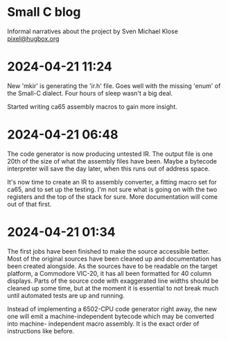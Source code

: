 Small C blog
============

Informal narratives about the project by
Sven Michael Klose <pixel@hugbox.org>

# 2024-04-21 11:24

New 'mkir' is generating the 'ir.h'
file.  Goes well with the missing 'enum'
of the Small-C dialect.  Four hours of
sleep wasn't a big deal.

Started writing ca65 assembly macros to
gain more insight.

# 2024-04-21 06:48

The code generator is now producing
untested IR.  The output file is one
20th of the size of what the assembly
files have been.  Maybe a bytecode
interpreter will save the day later,
when this runs out of address space.

It's now time to create an IR to
assembly converter, a fitting macro set
for ca65, and to set up the testing.
I'm not sure what is going on with the
two registers and the top of the stack
for sure.  More documentation will come
out of that first.

# 2024-04-21 01:34

The first jobs have been finished to
make the source accessible better.
Most of the original sources have been
cleaned up and documentation has been
created alongside.  As the sources have
to be readable on the target platform,
a Commodore VIC-20, it has all been
formatted for 40 column displays.  Parts
of the source code with exaggerated
line widths should be cleaned up some
time, but at the moment it is essential
to not break much until automated tests
are up and running.

Instead of implementing a 6502-CPU code
generator right away, the new one will
emit a machine-independent bytecode
which may be converted into machine-
independent macro assembly.  It is the
exact order of instructions like before.
